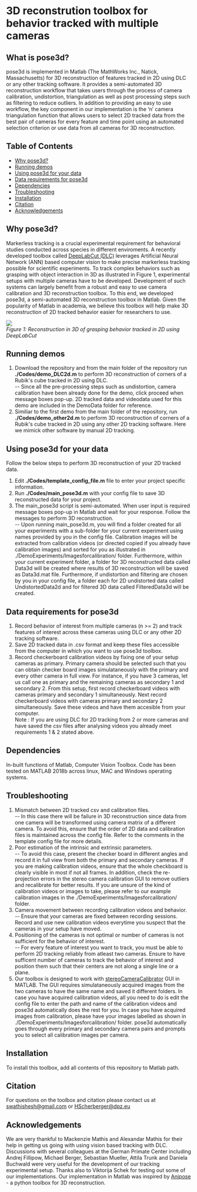 # 3D reconstrution toolbox for behavior tracked with multiple cameras 

## What is pose3d?
pose3d is implemented in Matlab (The MathWorks Inc., Natick, Massachusetts) for 3D reconstruction of features tracked in 2D using DLC or any other tracking software. It provides a semi-automated 3D reconstruction workflow that takes users through the process of camera calibration, undistortion, triangulation as well as post processing steps such as filtering to reduce outliers. In addition to providing an easy to use workflow, the key component in our implementation is the ‘n’ camera triangulation function that allows users to select 2D tracked data from the best pair of cameras for every feature and time point using an automated selection criterion or use data from all cameras for 3D reconstruction.

## Table of Contents
  * [Why pose3d?](#Why-pose3d)
  * [Running demos](#Running-demos)
  * [Using pose3d for your data](#Using-pose3d-for-your-data)
  * [Data requirements for pose3d](#Data-requirements-for-pose3d)
  * [Dependencies](#dependencies)
  * [Troubleshooting](#Troubleshooting)
  * [Installation](#installation)
  * [Citation](#citation)
  * [Acknowledgements](#acknowledgements)

## Why pose3d?
Markerless tracking is a crucial experimental requirement for behavioral studies conducted across species in different enviroments. A recently developed toolbox called [DeepLabCut (DLC)](https://github.com/AlexEMG/DeepLabCut) leverages Artificial Neural Network (ANN) based computer vision to make precise markerless tracking possible for scientific experiments. To track complex behaviors such as grasping with object interaction in 3D as illustrated in Figure 1, experimental setups with multiple cameras have to be developed. Development of such systems can largely benefit from a robust and easy to use camera calibration and 3D reconstruction toolbox. To this end, we developed pose3d, a semi-automated 3D reconstruction toolbox in Matlab. Given the popularity of Matlab in academia, we believe this toolbox will help make 3D reconstruction of 2D tracked behavior easier for researchers to use.<br/>

![](ExampleGrasping_2Dto3D.gif)<br/>
*Figure 1: Reconstruction in 3D of grasping behavior tracked in 2D using DeepLabCut*

## Running demos
1) Download the repository and from the main folder of the repository run **./Codes/demo_DLC2d.m** to perform 3D reconstruction of corners of a Rubik's cube tracked in 2D using DLC. <br/>
-- Since all the pre-processing steps such as undistortion, camera calibration have been already done for the demo, click proceed when message boxes pop-up. 2D tracked data and videodata used for this demo are included in the DemoData folder for reference. 
2) Similiar to the first demo from the main folder of the repository, run **./Codes/demo_other2d.m** to perform 3D reconstruction of corners of a Rubik's cube tracked in 2D using any other 2D tracking software. Here we mimick other software by manual 2D tracking.<br/>

## Using pose3d for your data
Follow the below steps to perform 3D reconstruction of your 2D tracked data. <br/>
1) Edit **./Codes/template_config_file.m** file to enter your project specific information. <br/>
2) Run **./Codes/main_pose3d.m** with your config file to save 3D reconstructed data for your project. <br/>
3) The main_pose3d script is semi-automated. When user input is required message boxes pop-up in Matlab and wait for your response. Follow the messages to perform 3D reconstruction. <br/>
-- Upon running main_pose3d.m, you will find a folder created for all your experiments with a sub-folder for your current experiment using names provided by you in the config file. Calibration images will be extracted from calibration videos (or directed copied if you already have calibration images) and sorted for you as illustrated in ./DemoExperiments/Imagesforcalibration/ folder. Furthermore, within your current experiment folder, a folder for 3D reconstructed data called Data3d will be created where results of 3D reconstruction will be saved as Data3d.mat file. Furthermore, if undistortion and filtering are chosen by you in your config file, a folder each for 2D undistorted data called UndistortedData2d and for filtered 3D data called FilteredData3d will be created. 

## Data requirements for pose3d
1) Record behavior of interest from multiple cameras (n >= 2) and track features of interest across these cameras using DLC or any other 2D tracking software. <br/>
2) Save 2D tracked data in .csv format and keep these files accessible from the computer in which you want to use pose3d toolbox. <br/>
3) Record checkerboard calibration videos by fixing one of your setup cameras as primary. Primary camera should be selected such that you can obtain checker board images simulataneously with the primary and every other camera in full view. For instance, if you have 3 cameras, let us call one as primary and the remaining cameras as secondary 1 and secondary 2. From this setup, first record checkerboard videos with cameras primary and secondary 1 simultaneously. Next record checkerboard videos with cameras primary and secondary 2 simultaneously. Save these videos and have them accesible from your computer. <br/>
Note : If you are using DLC for 2D tracking from 2 or more cameras and have saved the csv files after analysing videos you already meet requirements 1 & 2 stated above.

## Dependencies 
In-built functions of Matlab, Computer Vision Toolbox. Code has been tested on MATLAB 2018b across linux, MAC and Windows operating systems.<br/>

## Troubleshooting 
1) Mismatch between 2D tracked csv and calibration files. <br/>
-- In this case there will be failure in 3D reconstruction since data from one camera will be transformed using camera matrix of a different camera.  To avoid this, ensure that the order of 2D data and calibration files is maintained across the config file. Refer to the comments in the template config file for more details.<br/>
2) Poor estimation of the intrinsic and extrinsic parameters.<br/>
-- To avoid this case, present the checker board in different angles and record it in full view from both the primary and secondary cameras. If you are making calibration videos, ensure that the whole checkboard is clearly visible in most if not all frames. In addition, check the re-projection errors in the stereo camera calibration GUI to remove outliers and recalibrate for better results. If you are unsure of the kind of calibration videos or images to take, please refer to our example calibration images in the ./DemoExperiments/Imagesforcalibration/ folder. <br/>
3) Camera movement between recording calibration videos and behavior. <br/>
-- Ensure that your cameras are fixed between recording sessions. Record and use new calibration videos everytime you suspect that the cameras in your setup have moved. <br/>
4) Positioning of the cameras is not optimal or number of cameras is not sufficient for the behavior of interest. <br/>
-- For every feature of interest you want to track, you must be able to perform 2D tracking reliably from atleast two cameras. Ensure to have sufficent number of cameras to track the behavior of interest and position them such that their centers are not along a single line or a plane. <br/>
5) Our toolbox is designed to work with [stereoCameraCalibrator](https://www.mathworks.com/help/vision/ug/stereo-camera-calibrator-app.html) GUI in MATLAB. The GUI requires simulataneously acquired images from the two cameras to have the same name and saved it different folders. In case you have acquired calibration videos, all you need to do is edit the config file to enter the path and name of the calibration videos and pose3d automatically does the rest for you. In case you have acquired images from calibration, please have your images labelled as shown in ./DemoExperiments/Imagesforcalibration/ folder. pose3d automatically goes through every primary and secondary camera pairs and prompts you to select all calibration images per camera. <br/>

## Installation
To install this toolbox, add all contents of this repository to Matlab path. 

## Citation
For questions on the toolbox and citation please contact us at swathishesh@gmail.com or HScherberger@dpz.eu

## Acknowledgements
We are very thankful to Mackenzie Mathis and Alexandar Mathis for their help in getting us going with using vision based tracking with DLC. Discussions with several colleagues at the German Primate Center including Andrej Fillipow, Michael Berger, Sebastian Mueller, Attila Trunk and Daniela Buchwald were very useful for the development of our tracking experimental setup. Thanks also to Viktorija Schek for testing out some of our implementations. 
Our implementation in Matlab was inspired by [Anipose](https://github.com/lambdaloop/anipose) - a python toolbox for 3D reconstruction. 

